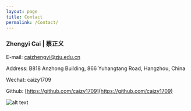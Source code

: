 ```yaml
---
layout: page
title: Contact
permalink: /Contact/
---
```



### Zhengyi Cai | 蔡正义 

E-mail:    [caizhengyi@zju.edu.cn](mailto:caizhengyi@zju.edu.cn)

Address:    B818 Anzhong Building, 866 Yuhangtang Road, Hangzhou, China

Wechat:    caizy1709

Github:    [https://github.com/caizy1709](https://github.com/caizy1709)

![alt text](https://github.com/caizy1709/caizy.github.io/tree/master/contact.png")
